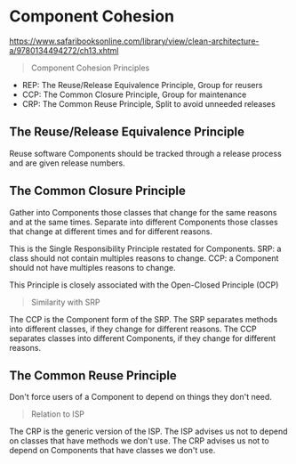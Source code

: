 # Component Cohesion

https://www.safaribooksonline.com/library/view/clean-architecture-a/9780134494272/ch13.xhtml

> Component Cohesion Principles

- REP: The Reuse/Release Equivalence Principle, Group for reusers
- CCP: The Common Closure Principle, Group for maintenance
- CRP: The Common Reuse Principle, Split to avoid unneeded releases

## The Reuse/Release Equivalence Principle

Reuse software Components should be tracked through a release process and are given release numbers.

## The Common Closure Principle

Gather into Components those classes that change for the same reasons and at the same times.
Separate into different Components those classes that change at different times and for different reasons.

This is the Single Responsibility Principle restated for Components.
SRP: a class should not contain multiples reasons to change.
CCP: a Component should not have multiples reasons to change.

This Principle is closely associated with the Open-Closed Principle (OCP)

> Similarity with SRP

The CCP is the Component form of the SRP.
The SRP separates methods into different classes, if they change for different reasons.
The CCP separates classes into different Components, if they change for different reasons.

## The Common Reuse Principle

Don't force users of a Component to depend on things they don't need.

> Relation to ISP

The CRP is the generic version of the ISP. The ISP advises us not to depend on classes that have methods we don't use.
The CRP advises us not to depend on Components that have classes we don't use.

